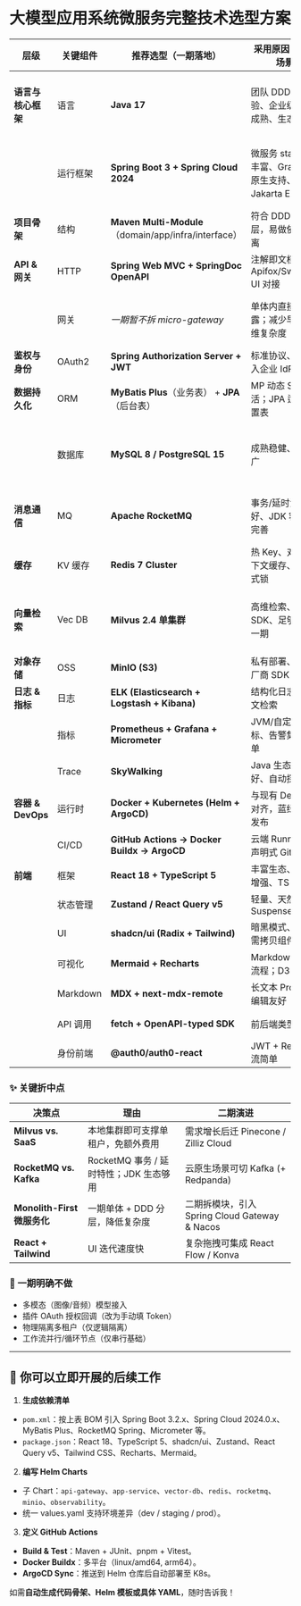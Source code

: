 # 大模型应用系统微服务完整技术选型方案

| 层级              | 关键组件     | **推荐选型（一期落地）**                                     | 采用原因 / 适用场景                                 | 备选 / 迁移策略（演进方向）                             |
|-----------------|----------|----------------------------------------------------|---------------------------------------------|---------------------------------------------|
| **语言与核心框架**     | 语言       | **Java 17**                                        | 团队 DDD 经验、企业级治理成熟、生态丰富                      | Go（极致并发）、TypeScript (Node 全栈同构）             |
|                 | 运行框架     | **Spring Boot 3 + Spring Cloud 2024**              | 微服务 starter 丰富、GraalVM 原生支持、对 Jakarta EE 统一 | Micronaut / Quarkus（更轻量）、Helidon Nima（虚拟线程） |
| **项目骨架**        | 结构       | **Maven Multi-Module**（domain/app/infra/interface） | 符合 DDD 分层，易做依赖隔离                            | Gradle（构建加速）、Nx (monorepo)                  |
| **API & 网关**    | HTTP     | **Spring Web MVC + SpringDoc OpenAPI**             | 注解即文档，Apifox/Swagger UI 对接                  | tRPC / gRPC（服务间调用）                          |
|                 | 网关       | *一期暂不拆 micro-gateway*                              | 单体内直接暴露；减少早期运维复杂度                           | **Spring Cloud Gateway**（二期拆分微服务后引入）        |
| **鉴权与身份**       | OAuth2   | **Spring Authorization Server + JWT**              | 标准协议、易接入企业 IdP                              | Keycloak / Auth0 SaaS                       |
| **数据持久化**       | ORM      | **MyBatis Plus**（业务表） + **JPA**（后台表）               | MP 动态 SQL 灵活；JPA 适合配置表                      | jOOQ / Hibernate                            |
|                 | 数据库      | **MySQL 8 / PostgreSQL 15**                        | 成熟稳健、社区广                                    | TiDB（云原生 HTAP）、CockroachDB（分布式强一致）          |
| **消息通信**        | MQ       | **Apache RocketMQ**                                | 事务/延时消息友好、JDK 客户端完善                         | Kafka + Redpanda、Pulsar（原生多租户）              |
| **缓存**          | KV 缓存    | **Redis 7 Cluster**                                | 热 Key、对话上下文缓存、分布式锁                          | Ignite / Hazelcast                          |
| **向量检索**        | Vec DB   | **Milvus 2.4 单集群**                                 | 高维检索、Java SDK、足够支撑一期                        | Qdrant（单机简洁）、Pinecone / Zilliz Cloud（SaaS）  |
| **对象存储**        | OSS      | **MinIO (S3)**                                     | 私有部署、与云厂商 SDK 兼容                            | 阿里 OSS、腾讯 COS                               |
| **日志 & 指标**     | 日志       | **ELK (Elasticsearch + Logstash + Kibana)**        | 结构化日志、全文检索                                  | Loki（轻量，Grafana 原生）                         |
|                 | 指标       | **Prometheus + Grafana + Micrometer**              | JVM/自定义指标、告警集成简单                            | OpenTelemetry Collector                     |
|                 | Trace    | **SkyWalking**                                     | Java 生态集成好、自动探针                             | Jaeger / OTEL SDK                           |
| **容器 & DevOps** | 运行时      | **Docker + Kubernetes (Helm + ArgoCD)**            | 与现有 DevOps 对齐，蓝绿/灰度发布                       | K3s（PoC）、Nomad                              |
|                 | CI/CD    | **GitHub Actions → Docker Buildx → ArgoCD**        | 云端 Runner、声明式 GitOps                        | Jenkins + Tekton                            |
| **前端**          | 框架       | **React 18 + TypeScript 5**                        | 丰富生态、渐进增强、TS 强类型                            | Vue 3                                       |
|                 | 状态管理     | **Zustand / React Query v5**                       | 轻量、天然支持 Suspense                            | Redux-Toolkit                               |
|                 | UI       | **shadcn/ui (Radix + Tailwind)**                   | 暗黑模式、可按需拷贝组件                                | Ant Design 5                                |
|                 | 可视化      | **Mermaid + Recharts**                             | Markdown 内嵌流程；D3 分层                         | ECharts                                     |
|                 | Markdown | **MDX + next-mdx-remote**                          | 长文本 Prompt 编辑友好                             | TipTap / EditorJS                           |
|                 | API 调用   | **fetch + OpenAPI-typed SDK**                      | 前后端类型对齐                                     | Axios + DTO 手写                              |
|                 | 身份前端     | **@auth0/auth0-react**                             | JWT + Redirect 流简单                          | Keycloak JS Adapter                         |

### ✨ 关键折中点

| 决策点                     | 理由                          | 二期演进                                  |
|-------------------------|-----------------------------|---------------------------------------|
| **Milvus vs. SaaS**     | 本地集群即可支撑单租户，免额外费用           | 需求增长后迁 Pinecone / Zilliz Cloud        |
| **RocketMQ vs. Kafka**  | RocketMQ 事务 / 延时特性；JDK 生态够用 | 云原生场景可切 Kafka (+ Redpanda)            |
| **Monolith-First 微服务化** | 一期单体 + DDD 分层，降低复杂度         | 二期拆模块，引入 Spring Cloud Gateway & Nacos |
| **React + Tailwind**    | UI 迭代速度快                    | 复杂拖拽可集成 React Flow / Konva            |

### 🚧 一期明确不做

* 多模态（图像/音频）模型接入
* 插件 OAuth 授权回调（改为手动填 Token）
* 物理隔离多租户（仅逻辑隔离）
* 工作流并行/循环节点（仅串行基础）

---

## 📌 你可以立即开展的后续工作

1. **生成依赖清单**

* `pom.xml`：按上表 BOM 引入 Spring Boot 3.2.x、Spring Cloud 2024.0.x、MyBatis Plus、RocketMQ Spring、Micrometer 等。
* `package.json`：React 18、TypeScript 5、shadcn/ui、Zustand、React Query v5、Tailwind CSS、Recharts、Mermaid。

2. **编写 Helm Charts**

* 子 Chart：`api-gateway`、`app-service`、`vector-db`、`redis`、`rocketmq`、`minio`、`observability`。
* 统一 values.yaml 支持环境差异（dev / staging / prod）。

3. **定义 GitHub Actions**

* **Build & Test**：Maven + JUnit、pnpm + Vitest。
* **Docker Buildx**：多平台（linux/amd64, arm64）。
* **ArgoCD Sync**：推送到 Helm 仓库后自动部署至 K8s。

如需**自动生成代码骨架、Helm 模板或具体 YAML**，随时告诉我！
